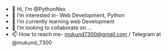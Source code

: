 - 👋 Hi, I’m @PythonNex
- 👀 I’m interested in- Web Development, Python
- 🌱 I’m currently learning web Development 
- 💞️ I’m looking to collaborate on ...
- 📫 How to reach me- mukund7300@gmail.com / Telegram at @mukund_7300

<!---
PythonNex/PythonNex is a ✨ special ✨ repository because its `README.md` (this file) appears on your GitHub profile.
You can click the Preview link to take a look at your changes.
--->
